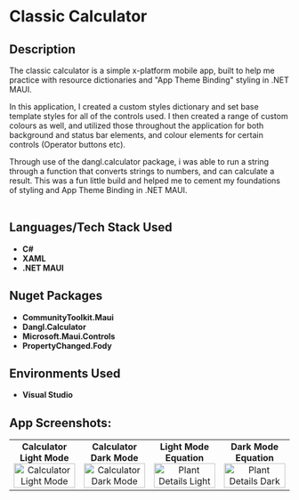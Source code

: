 <h1>Classic Calculator</h1>

<h2>Description</h2>

The classic calculator is a simple x-platform mobile app, built to help me practice with resource dictionaries and "App Theme Binding" styling in .NET MAUI. <br/>

In this application, I created a custom styles dictionary and set base template styles for all of the controls used. I then created a range of custom colours as well, and utilized those throughout the application for both background and status bar elements, and colour elements for certain controls (Operator buttons etc). <br/>

Through use of the dangl.calculator package, i was able to run a string through a function that converts strings to numbers, and can calculate a result.
This was a fun little build and helped me to cement my foundations of styling and App Theme Binding in .NET MAUI.
<br /><br />

<h2>Languages/Tech Stack Used</h2>

- <b>C#</b> 
- <b>XAML</b>
- <b>.NET MAUI</b>

<h2>Nuget Packages</h2>

  - <b>CommunityToolkit.Maui</b>
  - <b>Dangl.Calculator</b>
  - <b>Microsoft.Maui.Controls</b>
  - <b>PropertyChanged.Fody</b>


<h2>Environments Used </h2>

- <b>Visual Studio</b>

<h2>App Screenshots:</h2>

<p align="center">
  <table>
    <tr>
      <td align="center" valign="top" width="25%">
        <b>Calculator Light Mode</b><br>
        <img src="https://i.imgur.com/fxjS0Eu.jpeg" alt="Calculator Light Mode" width="100%">
      </td>
      <td align="center" valign="top" width="25%">
        <b>Calculator Dark Mode</b><br>
        <img src="https://i.imgur.com/Fm2TtO0.jpeg" alt="Calculator Dark Mode" width="100%">
      </td>
      <td align="center" valign="top" width="25%">
        <b>Light Mode Equation</b><br>
        <img src="https://i.imgur.com/ZbHAhUF.jpeg" alt="Plant Details Light" width="100%">
      </td>
      <td align="center" valign="top" width="25%">
        <b>Dark Mode Equation</b><br>
        <img src="https://i.imgur.com/GfaaiYJ.jpeg" alt="Plant Details Dark" width="100%">
      </td>
    </tr>
  </table>
</p>
